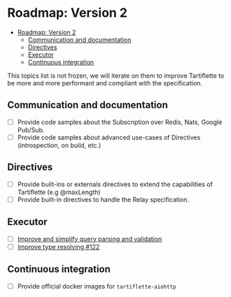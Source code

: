 # Roadmap: Version 2

- [Roadmap: Version 2](#roadmap-version-2)
  - [Communication and documentation](#communication-and-documentation)
  - [Directives](#directives)
  - [Executor](#executor)
  - [Continuous integration](#continuous-integration)

This topics list is not frozen, we will iterate on them to improve Tartiflette to be more and more performant and compliant with the specification.

## Communication and documentation

* [ ] Provide code samples about the Subscription over Redis, Nats, Google Pub/Sub.
* [ ] Provide code samples about advanced use-cases of Directives (introspection, on build, etc.)

## Directives

* [ ] Provide built-ins or externals directives to extend the capabilities of Tartiflette (e.g @maxLength)
* [ ] Provide built-in directives to handle the Relay specification.

## Executor

* [ ] [Improve and simplify query parsing and validation](https://github.com/tartiflette/tartiflette/issues/121)
* [ ] [Improve type resolving #122](https://github.com/tartiflette/tartiflette/issues/122)

## Continuous integration

* [ ] Provide official docker images for `tartiflette-aiohttp`
